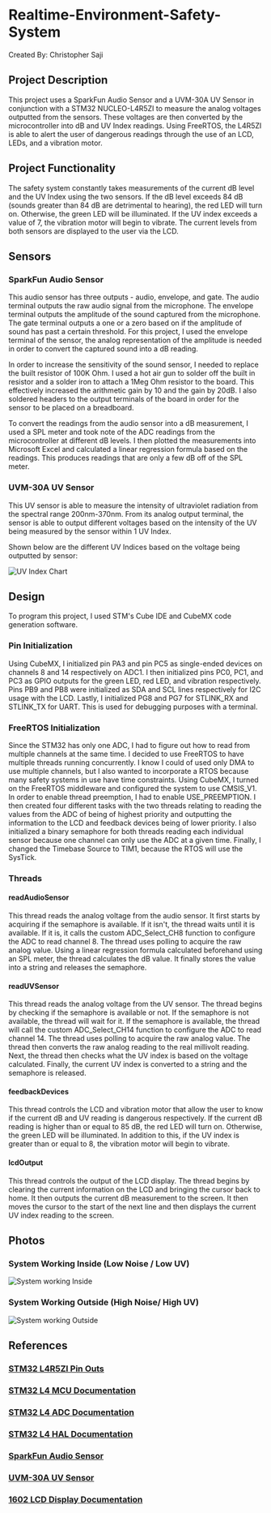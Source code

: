 # Realtime-Environment-Safety-System

Created By: Christopher Saji

## Project Description

This project uses a SparkFun Audio Sensor and a UVM-30A UV Sensor in conjunction with a STM32 NUCLEO-L4R5ZI to measure the analog voltages outputted from the sensors. These voltages are then converted by the microcontroller into dB and UV Index readings. Using FreeRTOS, the L4R5ZI is able to alert the user of dangerous readings through the use of an LCD, LEDs, and a vibration motor.

## Project Functionality

The safety system constantly takes measurements of the current dB level and the UV Index using the two sensors. If the dB level exceeds 84 dB (sounds greater than 84 dB are detrimental to hearing), the red LED will turn on. Otherwise, the green LED will be illuminated. If the UV index exceeds a value of 7, the vibration motor will begin to vibrate. The current levels from both sensors are displayed to the user via the LCD.

## Sensors


### SparkFun Audio Sensor

This audio sensor has three outputs - audio, envelope, and gate. The audio terminal outputs the raw audio signal from the microphone. The envelope terminal outputs the amplitude of the sound captured from the microphone. The gate terminal outputs a one or a zero based on if the amplitude of sound has past a certain threshold. For this project, I used the envelope terminal of the sensor, the analog representation of the amplitude is needed in order to convert the captured sound into a dB reading. 

In order to increase the sensitivity of the sound sensor, I needed to replace the built resistor of 100K Ohm. I used a hot air gun to solder off the built in resistor and a solder iron to attach a 1Meg Ohm resistor to the board. This effectively increased the arithmetic gain by 10 and the gain by 20dB. I also soldered headers to the output terminals of the board in order for the sensor to be placed on a breadboard.

To convert the readings from the audio sensor into a dB measurement, I used a SPL meter and took note of the ADC readings from the microcontroller at different dB levels. I then plotted the measurements into Microsoft Excel and calculated a linear regression formula based on the readings.  This produces readings that are only a few dB off of the SPL meter. 

### UVM-30A UV Sensor

This UV sensor is able to measure the intensity of ultraviolet radiation from the spectral range 200nm-370nm. From its analog output terminal, the sensor is able to output different voltages based on the intensity of the UV being measured by the sensor within 1 UV Index. 

Shown below are the different UV Indices based on the voltage being outputted by sensor:

![UV Index Chart](https://github.com/chrissaji1234/Realtime-Environment-Safety-System/blob/master/Photos/UV%20Index%20Chart.jpg)

## Design

To program this project, I used STM's Cube IDE and CubeMX code generation software.

### Pin Initialization
Using CubeMX, I initialized pin PA3 and pin PC5 as single-ended devices on channels 8 and 14 respectively on ADC1. I then initialized pins PC0, PC1, and PC3 as GPIO outputs for the green LED, red LED, and vibration respectively. Pins PB9 and PB8 were initialized as SDA and SCL lines respectively for I2C usage with the LCD.  Lastly, I initialized PG8 and PG7 for STLINK_RX and STLINK_TX for UART. This is used for debugging purposes with a terminal.

### FreeRTOS Initialization

Since the STM32 has only one ADC, I had to figure out how to read from multiple channels at the same time. I decided to use FreeRTOS to have multiple threads running concurrently. I know I could of used only DMA to use multiple channels, but I also wanted to incorporate a RTOS because many safety systems in use have time constraints. Using CubeMX, I turned on the FreeRTOS  middleware and configured the system to use CMSIS_V1. In order to enable thread preemption, I had to enable USE_PREEMPTION. I then created four different tasks with the two threads relating to reading the values from the ADC of being of highest priority and outputting the information to the LCD and feedback devices being of lower priority. I also initialized a binary semaphore for both threads reading each individual sensor because one channel can only use the ADC at a given time. Finally, I changed the Timebase Source to TIM1, because the RTOS will use the SysTick. 

### Threads

#### readAudioSensor

This thread reads the analog voltage from the audio sensor. It first starts by acquiring if the semaphore is available. If it isn't, the thread waits until it is available. If it is, it calls the custom ADC_Select_CH8 function to configure the ADC to read channel 8. The thread uses polling to acquire the raw analog value. Using a linear regression formula calculated beforehand using an SPL meter, the thread calculates the dB value. It finally stores the value into a string and releases the semaphore.

#### readUVSensor

This thread reads the analog voltage from the UV sensor. The thread begins by checking if the semaphore is available or not. If the semaphore is not available, the thread will wait for it. If the semaphore is available, the thread will call the custom ADC_Select_CH14 function to configure the ADC to read channel 14. The thread uses polling to acquire the raw analog value. The thread then converts the raw analog reading to the real millivolt reading. Next, the thread then checks what the UV index is based on the voltage calculated. Finally, the current UV index is converted to a string and the semaphore is released.

#### feedbackDevices

This thread controls the LCD and vibration motor that allow the user to know if the current dB and UV reading is dangerous respectively. If the current dB reading is higher than or equal to 85 dB, the red LED will turn on. Otherwise, the green LED will be illuminated. In addition to this, if the UV index is greater than or equal to 8, the vibration motor will begin to vibrate.

#### lcdOutput

This thread controls the output of the LCD display. The thread begins by clearing the current information on the LCD and bringing the cursor back to home. It then outputs the current dB measurement to the screen. It then moves the cursor to the start of the next line and then displays the current UV index reading to the screen.

## Photos

### System Working Inside (Low Noise / Low UV)

![System working Inside](https://github.com/chrissaji1234/Realtime-Environment-Safety-System/blob/master/Photos/Inside.jpg)

### System Working Outside (High Noise/ High UV)

![System working Outside](https://github.com/chrissaji1234/Realtime-Environment-Safety-System/blob/master/Photos/Outside_NEW.jpg)

## References

### [STM32 L4R5ZI Pin Outs](https://www.st.com/resource/en/user_manual/um2179-stm32-nucleo144-boards-mb1312-stmicroelectronics.pdf#page=35)

### [STM32 L4 MCU Documentation](https://www.st.com/resource/en/reference_manual/dm00310109-stm32l4-series-advanced-armbased-32bit-mcus-stmicroelectronics.pdf)

### [STM32 L4 ADC Documentation](https://www.st.com/resource/en/product_training/stm32l4_analog_adc.pdf)

### [STM32 L4 HAL Documentation](https://www.st.com/resource/en/user_manual/um1884-description-of-stm32l4l4-hal-and-lowlayer-drivers-stmicroelectronics.pdf)

### [SparkFun Audio Sensor](https://www.sparkfun.com/products/12642)

### [UVM-30A UV Sensor](https://curtocircuito.com.br/datasheet/sensor/raios_ultravioleta.pdf)

### [1602 LCD Display Documentation](https://controllerstech.com/i2c-lcd-in-stm32/)


